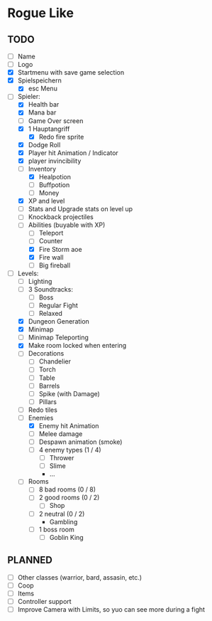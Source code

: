 # Rogue Like

## TODO

- [ ] Name
- [ ] Logo
- [x] Startmenu with save game selection
- [x] Spielspeichern
	- [x] esc Menu
- [ ] Spieler:
	- [x] Health  bar
	- [x] Mana bar
	- [ ] Game Over screen
	- [x] 1 Hauptangriff
		- [x] Redo fire sprite
	- [x] Dodge Roll
	- [x] Player hit Animation / Indicator
	- [x] player invincibility
	- [ ] Inventory
		- [x] Healpotion
		- [ ] Buffpotion
		- [ ] Money
	- [x] XP and level
	- [ ] Stats and Upgrade stats on level up
	- [ ] Knockback projectiles
	- [ ] Abilities (buyable with XP)
		- [ ] Teleport
		- [ ] Counter
		- [x] Fire Storm aoe
		- [x] Fire wall
		- [ ] Big fireball
- [ ] Levels:
	- [ ] Lighting
	- [ ] 3 Soundtracks:
		- [ ] Boss
		- [ ] Regular Fight
		- [ ] Relaxed
	- [x] Dungeon Generation
	- [x] Minimap
	- [ ] Minimap Teleporting
	- [x] Make room locked when entering
	- [ ] Decorations
		- [ ] Chandelier
		- [ ] Torch
		- [ ] Table
		- [ ] Barrels
		- [ ] Spike (with Damage)
		- [ ] Pillars
	- [ ] Redo tiles
	- [ ] Enemies
		- [x] Enemy hit Animation
		- [ ] Melee damage
		- [ ] Despawn animation (smoke)
		- [ ] 4 enemy types (1 / 4)
			- [ ] Thrower
			- [ ] Slime
			- ...
	- [ ] Rooms
		- [ ] 8 bad rooms (0 / 8)
		- [ ] 2 good rooms (0 / 2)
			- [ ] Shop
		- [ ] 2 neutral (0 / 2)
			- Gambling
		- [ ] 1 boss room
			- [ ] Goblin King

## PLANNED

- [ ] Other classes (warrior, bard, assasin, etc.)
- [ ] Coop
- [ ] Items
- [ ] Controller support
- [ ] Improve Camera with Limits, so yuo can see more during a fight
